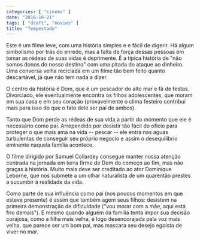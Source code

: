 ```yaml
---
categories: [ "cinema" ]
date: "2016-10-21"
tags: [ "draft", "movies" ]
title: "Tempestade"
---
```

Este é um filme leve, com uma história simples e e fácil de
digerir. Há algum simbolismo por trás do enredo, mas a falta de força
dessas pessoas em tomar as rédeas de suas vidas é deprimente. É a
típica história de "não somos donos do nosso destino" com uma pitada
do ataque ao dinheiro. Uma conversa velha reciclada em um filme tão
bem feito quanto descartável, já que não tem nada a dizer.

O centro da história é Dom, que é um pescador do alto mar e fã de
festas. Divorciado, ele eventualmente encontra os filhos adolescentes,
que moram em sua casa e em seu coração (provavelmente o clima festeiro
contribui mais para isso do que o fato dele ser pai de ambos).

Tanto que Dom perde as rédeas de sua vida a partir do momento que ele
é necessário como pai. Arrependido por desistir tão fácil do ofício
para proteger o que mais ama na vida -- pescar -- ele entra nas aguas
turbulentas de conseguir seu próprio negocio e assim o desequilíbrio
eminente naquela família acontece.

O filme dirigido por Samuel Collardey consegue manter nossa atenção
centrada na jornada em terra firme de Dom do começo ao fim, mas não
graças à história. Muito mais deve ser creditado ao ator Dominique
Leborne, que nos submete a um olhar naturalista de um quarentão prestes
a sucumbir à realidade da vida.

Como parte de sua influência como pai (nos poucos momentos em que esteve
presente) é assim que também agem seus filhos: desistem na primeira
demonstração de dificuldade ("vou morar com a mãe, aqui está frio
demais"). E mesmo quando alguém da família tenta impor sua decisão
corajosa, como a filha mais velha, é logo desencorajada pela voz mais
velha, que parece ser um bom pai, mas mascara seu desejo egoísta de
viver no mar.
